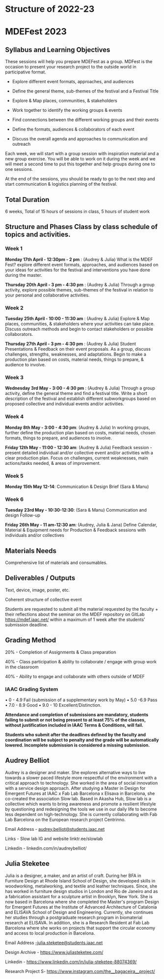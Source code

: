 Structure of 2022-23
========

# MDEFest 2023



## Syllabus and Learning Objectives


These sessions will help you prepare MDEFest as a group. MDFest is the occasion to present your research project to the outside world in participative format.

- Explore different event formats, approaches, and audiences

- Define the general theme, sub-themes of the festival and a Festival Title

- Explore & Map places, communities, & stakeholders

- Work together to identify the working groups & events

- Find connections between the different working groups and their events

- Define the formats, audiences & collaborators of each event

- Discuss the overall agenda and approaches to communication and outreach

Each week, we will start with a group session with inspiration material and a new group exercise. You will be able to work on it during the week and we will meet a second time to put this together and help groups during one to one sessions.

At the end of the sessions, you should be ready to go to the next step and start communication & logistics planning of the festival.

## Total Duration
6 weeks, Total of 15 hours of sessions in class, 5 hours of student work

## Structure and Phases Class by class schedule of topics and activities.

### Week 1

**Monday 17th April - 12:30pm - 2 pm** : (Audrey & Julia) What is the MDEF Fest? explore different event formats, approaches, and audiences based on your ideas for activities for the festival and interventions you have done during the master.

**Thursday 20th April - 3 pm - 4:30 pm** : (Audrey & Julia) Through a group activity, explore possible themes, sub-themes of the festival in relation to your personal and collaborative activities.

### Week 2

**Tuesday 25th April - 10:00 - 11:30 am** : (Audrey & Julia) Explore & Map places, communities, & stakeholders where your activities can take place. Discuss outreach methods and begin to contact stakeholders or possible collaborators.

**Thursday 27th April - 3 pm - 4:30 pm** : (Audrey & Julia) Student Presentations & Feedback on their event proposals. As a group, discuss challenges, strengths, weaknesses, and adaptations. Begin to make a production plan based on costs, material needs, things to prepare, & audience to involve.

### Week 3

**Wednesday 3rd May - 3:00 - 4:30 pm** : (Audrey & Julia) Through a group activity, define the general theme and find a festival title. Write a short description of the festival and establish different subworkgroups based on proposed collective and individual events and/or activities.

### Week 4

**Monday 8th May - 3:00 - 4:30 pm**: (Audrey & Julia) In working groups, further define the production plan based on costs, material needs, chosen formats, things to prepare, and audiences to involve.

**Friday 12th May - 11:00 - 12:30 am**: (Audrey & Julia) Feedback session - present detailed individual and/or collective event and/or activities with a clear production plan. Focus on challenges, current weaknesses, main actions/tasks needed, & areas of improvement.

### Week 5
**Monday 15th May 12-14**: Communication & Design Brief (Sara & Manu)


### Week 6

**Tuesday 23rd May - 10:30-12:30**: (Sara & Manu) Communication and design Follow-up

**Friday 26th May - 11 am-12:30 am**: (Audrey, Julia & Jana) Define Calendar, Material & Equipment needs for Production & Feedback sessions with individuals and/or collectives


## Materials Needs
Comprehensive list of materials and consumables.

## Deliverables / Outputs
Text, device, image, poster, etc.

Coherent structure of collective event

Students are requested to submit all the material requested by the faculty + their reflections about the seminar on the MDEF repository on GitLab https://mdef.iaac.net/ within a maximum of 1 week after the students’ submission deadline.

## Grading Method
20% - Completion of Assignments & Class preparation

40% - Class participation & ability to collaborate / engage with group work in the classroom

40% - Ability to engage and collaborate with others outside of MDEF

### IAAC Grading System
• 0 - 4.9 Fail (submission of a supplementary work by May)
• 5.0 -6.9 Pass
• 7.0 - 8.9 Good
• 9.0 - 10 Excellent/Distinction.

**Attendance and completion of submissions are mandatory, students failing to submit or not being present to at least 75% of the classes, without justification included in IAAC Terms & Conditions, will fail.**

**Students who submit after the deadlines defined by the faculty and coordination will be subject to penalty and the grade will be automatically lowered. Incomplete submission is considered a missing submission.**


## Audrey Belliot


Audrey is a designer and maker. She explores alternative ways to live towards a slower paced lifestyle more respectful of the environment with a critical approach to technology. She worked in the area of social innovation with a service design approach.
After studying a Master in Design for Emergent Futures at IAAC x Fab Lab Barcelona x Elisava in Barcelona, she co-created the association Slow lab. Based in Akasha Hub, Slow lab is a collective which wants to bring awareness and promote a resilient lifestyle by questioning and redesigning the tools we use in our daily life to become less dependent on high-technology. She is currently collaborating with Fab Lab Barcelona on the European research project Centrinno.

Email Address - audrey.belliot@students.iaac.net

Links - Slow lab IG and website linktr.ee/slowlab


Linkedin - linkedin.com/in/audreybelliot/


## Julia Steketee


Julia is a designer, a maker, and an artist of craft. During her BFA in Furniture Design at Rhode Island School of Design, she developed skills in woodworking, metalworking, and textile and leather techniques. Since, she has worked in furniture design studios in London and Rio de Janeiro and as a fabrication assistant for a sculpture artist in Brooklyn, New York. She is now based in Barcelona where she completed the Master's program Design for Emergent Futures at the Institute of Advanced Architecture of Catalonia and ELISAVA School of Design and Engineering. Currently, she continues her studies through a postgraduate research program in biomaterial research at ELISAVA. In addition, she is a Research Resident at Fab Lab Barcelona where she works on projects that support the circular economy and access to local production in Barcelona.

Email Address -julia.steketee@students.iaac.net

Design Archive - https://www.juliasteketee.com/


Linkedin -  https://www.linkedin.com/in/julia-steketee-88074369/


Research Project S- https://www.instagram.com/the__bagaceira__project/
